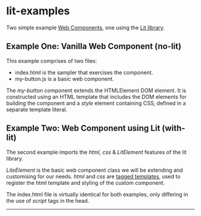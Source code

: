 # lit-examples

Two simple example [Web Components](https://developer.mozilla.org/en-US/docs/Web/API/Web_components), one using the [Lit library](https://lit.dev/).

## Example One: Vanilla Web Component (no-lit)

This example comprises of two files:

- index.html is the sampler that exercises the component.
- my-button.js is a basic web component.

The _my-button_ component extends the HTMLElement DOM element. It is constructed using an HTML template that includes the DOM elements for building the component and a _style_ element containing CSS, defined in a separate template literal.

## Example Two: Web Component using Lit (with-lit)

The second example imports the _html, css_ & _LitElement_ features of the lit library.

_LiteElement_ is the basic web component class we will be extending and customising for our needs. _html_ and _css_ are [tagged templates](https://developer.mozilla.org/en-US/docs/Web/JavaScript/Reference/Template_literals#tagged_templates), used to register the html template and styling of the custom component.

The index.html file is virtually identical for both examples, only differing in the use of _script_ tags in the head.

---
